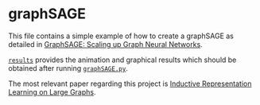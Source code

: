 # graphSAGE
This file contains a simple example of how to create a graphSAGE as detailed in [GraphSAGE: Scaling up Graph Neural Networks](https://mlabonne.github.io/blog/posts/2022-04-06-GraphSAGE.html).

[`results`](results) provides the animation and graphical results which should be obtained after running [`graphSAGE.py`](graphSAGE.py).

The most relevant paper regarding this project is [Inductive Representation Learning on Large Graphs](https://arxiv.org/abs/1706.02216).